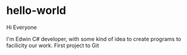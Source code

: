 # hello-world
Hi Everyone

I'm Edwin C# developer, with some kind of idea to create programs to facilicity our work.
First project to Git
